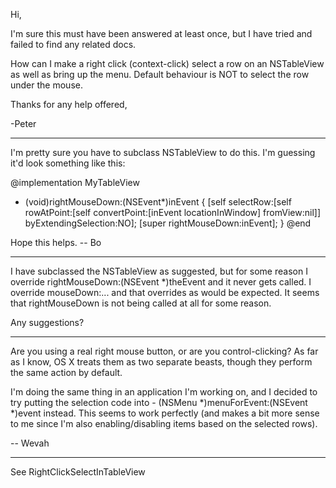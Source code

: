 Hi,

I'm sure this must have been answered at least once, but I have tried and failed to find any related docs.

How can I make a right click (context-click) select a row on an NSTableView as well as bring up the menu. Default behaviour is NOT to select the row under the mouse.

Thanks for any help offered,

-Peter

----

I'm pretty sure you have to subclass NSTableView to do this.  I'm guessing it'd look something like this:
    
@implementation MyTableView
- (void)rightMouseDown:(NSEvent*)inEvent
{
	[self selectRow:[self rowAtPoint:[self convertPoint:[inEvent locationInWindow] fromView:nil]] byExtendingSelection:NO];
	[super rightMouseDown:inEvent];
}
@end

Hope this helps.  -- Bo

----

I have subclassed the NSTableView as suggested, but for some reason I override      rightMouseDown:(NSEvent *)theEvent  and it never gets called. I override mouseDown:... and that overrides as would be expected. It seems that rightMouseDown is not being called at all for some reason.

Any suggestions?

----

Are you using a real right mouse button, or are you control-clicking? As far as I know, OS X treats them as two separate beasts, though they perform the same action by default.

I'm doing the same thing in an application I'm working on, and I decided to try putting the selection code into - (NSMenu *)menuForEvent:(NSEvent *)event instead. This seems to work perfectly (and makes a bit more sense to me since I'm also enabling/disabling items based on the selected rows).

-- Wevah

----

See RightClickSelectInTableView
